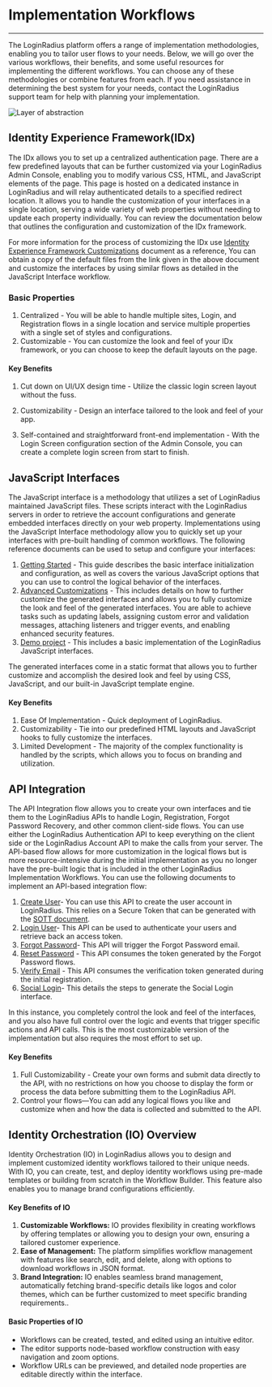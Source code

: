 # Implementation Workflows

---

The LoginRadius platform offers a range of implementation methodologies, enabling you to tailor user flows to your needs. Below, we will go over the various workflows, their benefits, and some useful resources for implementing the different workflows. You can choose any of these methodologies or combine features from each. If you need assistance in determining the best system for your needs, contact the LoginRadius support team for help with planning your implementation.

![Layer of abstraction](https://apidocs.lrcontent.com/images/Untitled_97355647666be4add9bcd46.27337248.png "Layer of abstraction")



## Identity Experience Framework(IDx)

The IDx allows you to set up a centralized authentication page. There are a few predefined layouts that can be further customized via your LoginRadius Admin Console, enabling you to modify various CSS, HTML, and JavaScript elements of the page. This page is hosted on a dedicated instance in LoginRadius and will relay authenticated details to a specified redirect location. It allows you to handle the customization of your interfaces in a single location, serving a wide variety of web properties without needing to update each property individually. You can review the documentation below that outlines the configuration and customization of the IDx framework.


For more information for the process of customizing the IDx use [Identity Experience Framework Customizations](/libraries/identity-experience-framework/customization/) document as a reference, You can obtain a copy of the default files from the link given in the above document and customize the interfaces by using similar flows as detailed in the JavaScript Interface workflow.

### Basic Properties

1. Centralized - You will be able to handle multiple sites, Login, and Registration flows in a single location and service multiple properties with a single set of styles and configurations.
2. Customizable - You can customize the look and feel of your IDx framework, or you can choose to keep the default layouts on the page.

#### Key Benefits

1. Cut down on UI/UX design time - Utilize the classic login screen layout without the fuss.

2. Customizability - Design an interface tailored to the look and feel of your app.

3. Self-contained and straightforward front-end implementation - With the Login Screen configuration section of the Admin Console, you can create a complete login screen from start to finish.


## JavaScript Interfaces

The JavaScript interface is a methodology that utilizes a set of LoginRadius maintained JavaScript files. These scripts interact with the LoginRadius servers in order to retrieve the account configurations and generate embedded interfaces directly on your web property. Implementations using the JavaScript Interface methodology allow you to quickly set up your interfaces with pre-built handling of common workflows. The following reference documents can be used to setup and configure your interfaces:

1. [Getting Started](/api/v2/user-registration/user-registration-getting-started) - This guide describes the basic interface initialization and configuration, as well as covers the various JavaScript options that you can use to control the logical behavior of the interfaces.
2. [Advanced Customizations](/api/v2/user-registration/advanced-customization) - This includes details on how to further customize the generated interfaces and allows you to fully customize the look and feel of the generated interfaces. You are able to achieve tasks such as updating labels, assigning custom error and validation messages, attaching listeners and trigger events, and enabling enhanced security features.
3. [Demo project](https://github.com/LoginRadius/demo) - This includes a basic implementation of the LoginRadius JavaScript interfaces.

The generated interfaces come in a static format that allows you to further customize and accomplish the desired look and feel by using CSS, JavaScript, and our built-in JavaScript template engine.

#### Key Benefits

1. Ease Of Implementation - Quick deployment of LoginRadius.
2. Customizability - Tie into our predefined HTML layouts and JavaScript hooks to fully customize the interfaces.
3. Limited Development - The majority of the complex functionality is handled by the scripts, which allows you to focus on branding and utilization.

## API Integration

The API Integration flow allows you to create your own interfaces and tie them to the LoginRadius APIs to handle Login, Registration, Forgot Password Recovery, and other common client-side flows. You can use either the LoginRadius Authentication API to keep everything on the client side or the LoginRadius Account API to make the calls from your server. The API-based flow allows for more customization in the logical flows but is more resource-intensive during the initial implementation as you no longer have the pre-built logic that is included in the other LoginRadius Implementation Workflows. You can use the following documents to implement an API-based integration flow:

1. [Create User](/api/v2/user-registration/auth-user-registration-by-email)- You can use this API to create the user account in LoginRadius. This relies on a Secure Token that can be generated with the [SOTT document](/api/v2/user-registration/sott).
1. [Login User](/api/v2/user-registration/auth-login-by-email)- This API can be used to authenticate your users and retrieve back an access token.
1. [Forgot Password](/api/v2/user-registration/auth-forgot-password)- This API will trigger the Forgot Password email.
1. [Reset Password](/api/v2/user-registration/auth-reset-password-by-reset-token) - This API consumes the token generated by the Forgot Password flows.
1. [Verify Email](/api/v2/user-registration/auth-verify-email) - This API consumes the verification token generated during the initial registration.
1. [Social Login](/api/v2/customer-identity-api/social-login/social-sharing/advanced-customization)- This details the steps to generate the Social Login interface.

In this instance, you completely control the look and feel of the interfaces, and you also have full control over the logic and events that trigger specific actions and API calls. This is the most customizable version of the implementation but also requires the most effort to set up.

#### Key Benefits

1. Full Customizability - Create your own forms and submit data directly to the API, with no restrictions on how you choose to display the form or process the data before submitting them to the LoginRadius API.
2. Control your flows—You can add any logical flows you like and customize when and how the data is collected and submitted to the API.


## Identity Orchestration (IO) Overview

Identity Orchestration (IO) in LoginRadius allows you to design and implement customized identity workflows tailored to their unique needs. With IO, you can create, test, and deploy identity workflows using pre-made templates or building from scratch in the Workflow Builder. This feature also enables you to manage brand configurations efficiently.

#### Key Benefits of IO

1. **Customizable Workflows:** IO provides flexibility in creating workflows by offering templates or allowing you to design your own, ensuring a tailored customer experience.
2. **Ease of Management:** The platform simplifies workflow management with features like search, edit, and delete, along with options to download workflows in JSON format.
3. **Brand Integration:** IO enables seamless brand management, automatically fetching brand-specific details like logos and color themes, which can be further customized to meet specific branding requirements..

#### Basic Properties of IO

- Workflows can be created, tested, and edited using an intuitive editor.
- The editor supports node-based workflow construction with easy navigation and zoom options.
- Workflow URLs can be previewed, and detailed node properties are editable directly within the interface.
